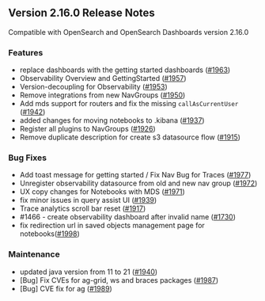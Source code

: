 ## Version 2.16.0 Release Notes

Compatible with OpenSearch and OpenSearch Dashboards version 2.16.0

### Features
* replace dashboards with the getting started dashboards ([#1963](https://github.com/opensearch-project/dashboards-observability/pull/1963))
* Observability Overview and GettingStarted ([#1957](https://github.com/opensearch-project/dashboards-observability/pull/1957))
* Version-decoupling for Observability ([#1953](https://github.com/opensearch-project/dashboards-observability/pull/1953))
* Remove integrations from new NavGroups ([#1950](https://github.com/opensearch-project/dashboards-observability/pull/1950))
* Add mds support for routers and fix the missing `callAsCurrentUser` ([#1942](https://github.com/opensearch-project/dashboards-observability/pull/1942))
* added changes for moving notebooks to .kibana ([#1937](https://github.com/opensearch-project/dashboards-observability/pull/1937))
* Register all plugins to NavGroups ([#1926](https://github.com/opensearch-project/dashboards-observability/pull/1926))
* Remove duplicate description for create s3 datasource flow ([#1915](https://github.com/opensearch-project/dashboards-observability/pull/1915))

### Bug Fixes
* Add toast message for getting started / Fix Nav Bug for Traces ([#1977](https://github.com/opensearch-project/dashboards-observability/pull/1977))
* Unregister observability datasource from old and new nav group ([#1972](https://github.com/opensearch-project/dashboards-observability/pull/1972))
* UX copy changes for Notebooks with MDS ([#1971](https://github.com/opensearch-project/dashboards-observability/pull/1971))
* fix minor issues in query assist UI ([#1939](https://github.com/opensearch-project/dashboards-observability/pull/1939))
* Trace analytics scroll bar reset ([#1917](https://github.com/opensearch-project/dashboards-observability/pull/1917))
* #1466 - create observability dashboard after invalid name ([#1730](https://github.com/opensearch-project/dashboards-observability/pull/1730))
* fix redirection url in saved objects management page for notebooks([#1998](https://github.com/opensearch-project/dashboards-observability/pull/1998))

### Maintenance
* updated java version from 11 to 21 ([#1940](https://github.com/opensearch-project/dashboards-observability/pull/1940))
* [Bug] Fix CVEs for ag-grid, ws and braces packages ([#1987](https://github.com/opensearch-project/dashboards-observability/pull/1987))
* [Bug] CVE fix for ag ([#1989](https://github.com/opensearch-project/dashboards-observability/pull/1989))